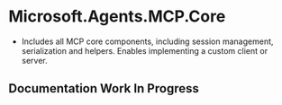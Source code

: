# Microsoft.Agents.MCP.Core

- Includes all MCP core components, including session management, serialization and helpers. Enables implementing a custom client or server.

## Documentation Work In Progress